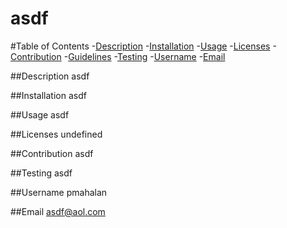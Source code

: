 # asdf

  #Table of Contents
  -[Description](#Description)
  -[Installation](#Installation)
  -[Usage](#Usage)
  -[Licenses](#Licenses)
  -[Contribution](#Contribution)
  -[Guidelines](#Guidelines)
  -[Testing](#Testing)
  -[Username](#Username)
  -[Email](#Email)

  ##Description
  asdf

  ##Installation
  asdf

  ##Usage
  asdf

  ##Licenses
  undefined

  ##Contribution
  asdf

  ##Testing
  asdf

  ##Username
  pmahalan

  ##Email
  asdf@aol.com

  
